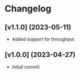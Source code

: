 # Changelog

## [v1.1.0] (2023-05-11)

- Added support for throughput

## [v1.0.0] (2023-04-27)

- Initial commit
